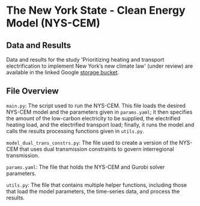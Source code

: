 # The New York State - Clean Energy Model (NYS-CEM)


## Data and Results

Data and results for the study 'Prioritizing heating and transport electrification to implement New York’s new climate law' (under review) are available in the linked Google [storage bucket](https://console.cloud.google.com/storage/browser/nys-cem_data_and_results?project=nys-cem&authuser=1&supportedpurview=project). 

## File Overview

`main.py`: The script used to run the NYS-CEM. This file loads the desired NYS-CEM model and the parameters given in `params.yaml`; it then specifies the amount of the low-carbon electricity to be supplied, the electrified heating load, and the electrified transport load; finally, it runs the model and calls the results processing functions given in `utils.py`.

`model_dual_trans_constrs.py`: The file used to create a version of the NYS-CEM that uses dual transmission constraints to govern interregional transmission. 

`params.yaml`: The file that holds the NYS-CEM and Gurobi solver parameters.

`utils.py`: The file that contains multiple helper functions, including those that load the model parameters, the time-series data, and process the results.  
